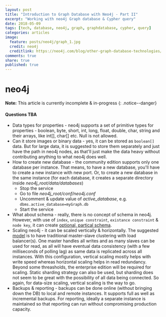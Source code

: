 ```yaml
---
layout: post
title: "Introduction to Graph Database with Neo4j - Part II"
excerpt: "Working with neo4j Graph database & Cypher query"
date: 2018-05-09
tags: [tech, database, neo4j, graph, graphdatabase, cypher, query]
categories: articles
image:
  feature: posts/neo4j/graph_1.jpg
  credit: neo4j
  creditlink: https://neo4j.com/blog/other-graph-database-technologies/
comments: true
share: true
published: true
---
```


# neo4j

**Note:** This article is currently incomplete & in-progress
{: .notice--danger}

#### Questions TBA

* Data types for properties - neo4j supports a set of primitive types for properties - boolean, byte, short, int, long, float, double, char, string and their arrays, like int[], char[] etc. Null is not allowed.
* Can it store images or binary data - yes, it can be stored as `boolean[]` data. But for large data, it is suggested to store them separately and just have the path in neo4j nodes, as that'll just make the data heavy without contributing anything to what neo4j does well.
* How to create new database - the community edition supports only one database per instance. That means, to have a new database, you'll have to create a new instance with new port. Or, to create a new database in the same instance (for each database, it creates a separate directory inside _neo4j_root/data/databases_)
  * Stop the service
  * Go to file _neo4j_root/conf/neo4j.conf_
  * Uncomment & update value of _active_database_, e.g. `dbms.active_database=myGraph.db`
  * Start the service
* What about schema - really, there is no concept of schema in neo4j. However, with use of `index`, `unique constraint`, `existance constraint` & `node key`, it can create [optional, partical schema](https://neo4j.com/docs/developer-manual/current/cypher/schema/).
* Scaling neo4j - it can be scaled vertically & horizontally. The suggested [model](https://neo4j.com/blog/graphs-to-production-at-scale/) is to have traditional master-slave clustering with load balancer(s). One master handles all writes and as many slaves can be used for read, as all will have eventual data consistency (with a few milliseconds of polling lag) as same data is replicated across all instances. With this configuration, vertical scaling mostly helps with write speed whereas horizontal scaling helps in read redundancy. Beyond some threasholds, the enterprise edition will be required for scaling. Static sharding strategy can also be used, but sharding does not seem to be great with the possibility of all data being connected. So again, for data-size scaling, vertical scaling is the way to go.
* Backups & reporting - backups can be done online (without bringing down the DB) to local and remote instances. It supports full as well as incremental backups. For reporting, ideally a separate instance is maintained so that reporting can run without compromising production capacity.